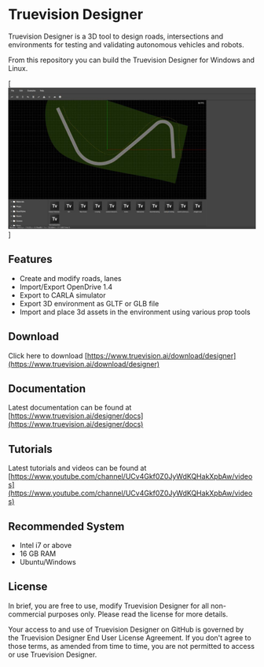 # Truevision Designer

Truevision Designer is a 3D tool to design roads, intersections and environments for testing and validating autonomous vehicles and robots.

From this repository you can build the Truevision Designer for Windows and Linux.

[![Video](docs/img/welcome.jpg)]


## Features

- Create and modify roads, lanes
- Import/Export OpenDrive 1.4
- Export to CARLA simulator
- Export 3D environment as GLTF or GLB file
- Import and place 3d assets in the environment using various prop tools

## Download

Click here to download [https://www.truevision.ai/download/designer](https://www.truevision.ai/download/designer)

## Documentation

Latest documentation can be found at [https://www.truevision.ai/designer/docs](https://www.truevision.ai/designer/docs)

## Tutorials

Latest tutorials and videos can be found at [https://www.youtube.com/channel/UCv4Gkf0Z0JyWdKQHakXpbAw/videos](https://www.youtube.com/channel/UCv4Gkf0Z0JyWdKQHakXpbAw/videos)

## Recommended System
- Intel i7 or above
- 16 GB RAM
- Ubuntu/Windows

## License

In brief, you are free to use, modify Truevision Designer for all non-commercial purposes only. Please read the license for more details.

Your access to and use of Truevision Designer on GitHub is governed by the Truevision Designer End User License Agreement. If you don't agree to those terms, as amended from time to time, you are not permitted to access or use Truevision Designer.
